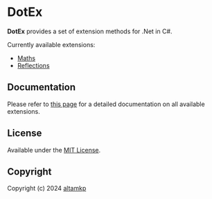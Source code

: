 # DotEx

**DotEx** provides a set of extension methods for .Net in C#.

Currently available extensions:

- [Maths](https://altamkp.github.io/DotEx/api/DotEx.Maths.html)
- [Reflections](https://altamkp.github.io/DotEx/api/DotEx.Reflections.html)

## Documentation

Please refer to [this page](https://altamkp.github.io/DotEx) for a detailed documentation on all available extensions.

## License

Available under the [MIT License](LICENSE.md).

## Copyright

Copyright (c) 2024 [altamkp](https://github.com/altamkp)

